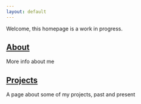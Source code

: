 ```yaml
---
layout: default
---
```

Welcome, this homepage is a work in progress.

## [About](https://largeostrich.github.io/about)

More info about me

## [Projects](https://largeostrich.github.io/projects)

A page about some of my projects, past and present
